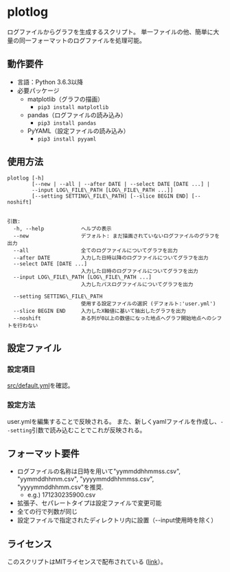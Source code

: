 plotlog
===
ログファイルからグラフを生成するスクリプト。
単一ファイルの他、簡単に大量の同一フォーマットのログファイルを処理可能。


## 動作要件
- 言語：Python 3.6.3以降
- 必要パッケージ
    - matplotlib（グラフの描画）
        - `pip3 install matplotlib`
    - pandas（ログファイルの読み込み）
        - `pip3 install pandas`
    - PyYAML（設定ファイルの読み込み）
        - `pip3 install pyyaml`

## 使用方法
```
plotlog [-h]
        [--new | --all | --after DATE | --select DATE [DATE ...] |
        --input LOG\_FILE\_PATH [LOG\_FILE\_PATH ...]]
        [--setting SETTING\_FILE\_PATH] [--slice BEGIN END] [--noshift]


引数:
  -h, --help            ヘルプの表示
  --new                 デフォルト: まだ描画されていないログファイルのグラフを出力
  --all                 全てのログファイルについてグラフを出力
  --after DATE          入力した日時以降のログファイルについてグラフを出力
  --select DATE [DATE ...]
                        入力した日時のログファイルについてグラフを出力
  --input LOG\_FILE\_PATH [LOG\_FILE\_PATH ...]
                        入力したパスログファイルについてグラフを出力

  --setting SETTING\_FILE\_PATH
                        使用する設定ファイルの選択 (デフォルト:'user.yml')
  --slice BEGIN END     入力したX軸値に基いて抽出したグラフを出力
  --noshift             ある列が0以上の数値になった地点へグラフ開始地点へのシフトを行わない
```

## 設定ファイル
### 設定項目
[src/default.yml](https://github.com/s-naoya/plotlog/blob/master/src/default.yml)を確認。

### 設定方法
user.ymlを編集することで反映される。
また、新しくyamlファイルを作成し、`--setting`引数で読み込むことでこれが反映される。


## フォーマット要件
- ログファイルの名称は日時を用いて"yymmddhhmmss.csv", "yymmddhhmm.csv", "yyyymmddhhmmss.csv", "yyyymmddhhmm.csv"を推奨.
    - e.g.) 171230235900.csv
- 拡張子、セパレートタイプは設定ファイルで変更可能
- 全ての行で列数が同じ
- 設定ファイルで指定されたディレクトリ内に設置（--input使用時を除く）

## ライセンス
このスクリプトはMITライセンスで配布されている ([link](https://github.com/s-naoya/plotlog/blob/master/LICENSE)）。
